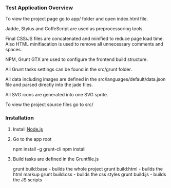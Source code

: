 ### Test Application Overview

To view the project page go to app/ folder and open index.html file.

Jadde, Stylus and CoffeScript are used as preprocessoring tools.

Final CSS/JS files are concatenated and minified to reduce page load time. Also HTML minifiacation is used to remove all unnecessary comments and spaces.

NPM, Grunt GTX are used to configure the frontend build structure.
 
All Grunt tasks settings can be found in the src/grunt folder.

All data including images are defined in the src/languages/default/data.json file and parsed directly into the jade files.

All SVG icons are generated into one SVG sprite.

To view the project source files go to src/


### Installation

1. Install [Node.js](https://nodejs.org/en/download/package-manager/)

2. Go to the app root
     
     npm install -g grunt-cli
     npm install
     
3. Build tasks are defined in the Gruntfile.js                                     
   
    grunt build:base - builds the whole project
    grunt build:html - builds the html markup
    grunt build:css - builds the css styles
    grunt build:js - builds the JS scripts

